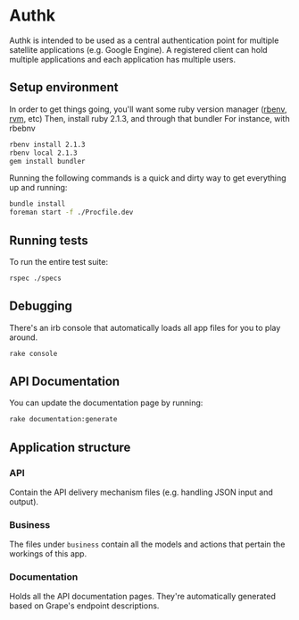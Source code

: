 # Authk

Authk is intended to be used as a central authentication point for multiple satellite applications (e.g. Google Engine). A registered client can hold multiple applications and each application has multiple users.

## Setup environment

In order to get things going, you'll want some ruby version manager ([rbenv](https://github.com/sstephenson/rbenv), [rvm](http://rvm.io),  etc)
Then, install ruby 2.1.3, and through that bundler
For instance, with rbebnv

```bash
rbenv install 2.1.3
rbenv local 2.1.3
gem install bundler
```

Running the following commands is a quick and dirty way to get everything up and running:

```bash
bundle install
foreman start -f ./Procfile.dev
```

## Running tests

To run the entire test suite:

```bash
rspec ./specs
```

## Debugging

There's an irb console that automatically loads all app files for you to play around.

```bash
rake console
```

## API Documentation

You can update the documentation page by running:

```bash
rake documentation:generate
```

## Application structure

### API

Contain the API delivery mechanism files (e.g. handling JSON input and output).

### Business

The files under `business` contain all the models and actions that pertain the workings of this app.

### Documentation

Holds all the API documentation pages. They're automatically generated based on Grape's endpoint descriptions.
